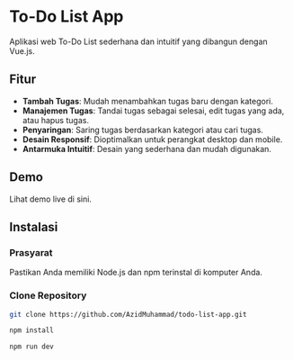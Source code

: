 # To-Do List App

Aplikasi web To-Do List sederhana dan intuitif yang dibangun dengan Vue.js.

## Fitur

- **Tambah Tugas**: Mudah menambahkan tugas baru dengan kategori.
- **Manajemen Tugas**: Tandai tugas sebagai selesai, edit tugas yang ada, atau hapus tugas.
- **Penyaringan**: Saring tugas berdasarkan kategori atau cari tugas.
- **Desain Responsif**: Dioptimalkan untuk perangkat desktop dan mobile.
- **Antarmuka Intuitif**: Desain yang sederhana dan mudah digunakan.

## Demo

Lihat demo live di sini.

## Instalasi

### Prasyarat

Pastikan Anda memiliki Node.js dan npm terinstal di komputer Anda.

### Clone Repository

```bash
git clone https://github.com/AzidMuhammad/todo-list-app.git
```
```bash
npm install
```
```bash
npm run dev
```
